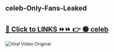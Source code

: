 
 ## celeb-Only-Fans-Leaked

# <h2><a href="https://clipsfans.com/celeb&ref=git">🔗 Click to LINKS ⏩⏩ 👉 🟢 celeb </a></h2>

<a href="https://clipsfans.com/celeb&ref=git" rel="nofollow" data-target="animated-image.originalLink"><img src="https://i.ibb.co.com/xMMVF88/686577567.gif" alt="Viral Video Original" style="max-width: 100%; display: inline-block;" data-target="animated-image.originalImage"></a>
